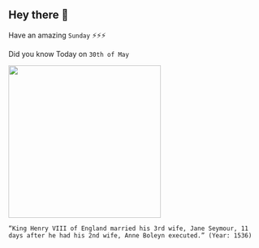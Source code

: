 ## Hey there 👋
Have an amazing `Sunday` ⚡⚡⚡

Did you know Today on `30th of May`
 
 [<img src="https://upload.wikimedia.org/wikipedia/commons/thumb/3/3d/Family_of_Henry_VIII_c_1545_detail.jpg/1280px-Family_of_Henry_VIII_c_1545_detail.jpg" width="300" />](https://en.wikipedia.org/wiki/Wives_of_Henry_VIII) 
 ```
“King Henry VIII of England married his 3rd wife, Jane Seymour, 11 days after he had his 2nd wife, Anne Boleyn executed.” (Year: 1536)
```
